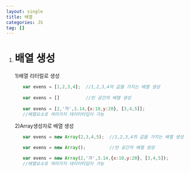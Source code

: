 ```yaml
---
layout: single
title: 배열
categories: JS
tag: []
---
```

 
1. # 배열 생성
   1)배열 리터럴로 생성  
   ```js
      var evens = [1,2,3,4];  //1,2,3,4의 값을 가지는 배열 생성
      
      var evens = []          //빈 공간의 배열 생성
      
      var evens = [2,'가',3.14,{x:10,y:20}, [3,4,5]];
      //배열요소로 여러가지 데이터타입이 가능
   ```   

   2)Array생성자로 배열 생성
   ```js
      var evens = new Array(2,3,4,5);  //1,2,3,4의 값을 가지는 배열 생성

      var evens = new Array();         //빈 공간의 배열 생성

      var evens = new Array(2,'가',3.14,{x:10,y:20}, [3,4,5]);
      //배열요소로 여러가지 데이터타입이 가능
   ```   

   


